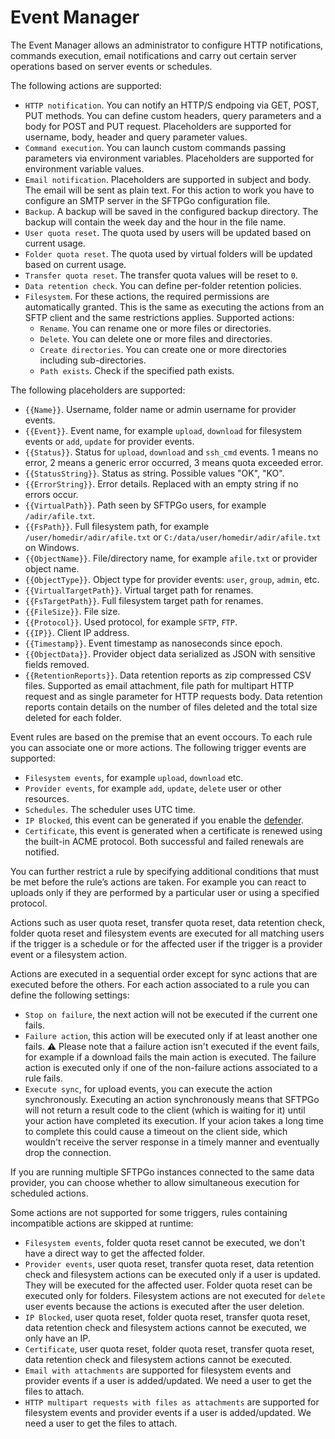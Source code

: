 # Event Manager

The Event Manager allows an administrator to configure HTTP notifications, commands execution, email notifications and carry out certain server operations based on server events or schedules.

The following actions are supported:

- `HTTP notification`. You can notify an HTTP/S endpoing via GET, POST, PUT methods. You can define custom headers, query parameters and a body for POST and PUT request. Placeholders are supported for username, body, header and query parameter values.
- `Command execution`. You can launch custom commands passing parameters via environment variables. Placeholders are supported for environment variable values.
- `Email notification`. Placeholders are supported in subject and body. The email will be sent as plain text. For this action to work you have to configure an SMTP server in the SFTPGo configuration file.
- `Backup`. A backup will be saved in the configured backup directory. The backup will contain the week day and the hour in the file name.
- `User quota reset`. The quota used by users will be updated based on current usage.
- `Folder quota reset`. The quota used by virtual folders will be updated based on current usage.
- `Transfer quota reset`. The transfer quota values will be reset to `0`.
- `Data retention check`. You can define per-folder retention policies.
- `Filesystem`. For these actions, the required permissions are automatically granted. This is the same as executing the actions from an SFTP client and the same restrictions applies. Supported actions:
  - `Rename`. You can rename one or more files or directories.
  - `Delete`. You can delete one or more files and directories.
  - `Create directories`. You can create one or more directories including sub-directories.
  - `Path exists`. Check if the specified path exists.

The following placeholders are supported:

- `{{Name}}`. Username, folder name or admin username for provider events.
- `{{Event}}`. Event name, for example `upload`, `download` for filesystem events or `add`, `update` for provider events.
- `{{Status}}`. Status for `upload`, `download` and `ssh_cmd` events. 1 means no error, 2 means a generic error occurred, 3 means quota exceeded error.
- `{{StatusString}}`. Status as string. Possible values "OK", "KO".
- `{{ErrorString}}`. Error details. Replaced with an empty string if no errors occur.
- `{{VirtualPath}}`. Path seen by SFTPGo users, for example `/adir/afile.txt`.
- `{{FsPath}}`. Full filesystem path, for example `/user/homedir/adir/afile.txt` or `C:/data/user/homedir/adir/afile.txt` on Windows.
- `{{ObjectName}}`. File/directory name, for example `afile.txt` or provider object name.
- `{{ObjectType}}`. Object type for provider events: `user`, `group`, `admin`, etc.
- `{{VirtualTargetPath}}`. Virtual target path for renames.
- `{{FsTargetPath}}`. Full filesystem target path for renames.
- `{{FileSize}}`. File size.
- `{{Protocol}}`. Used protocol, for example `SFTP`, `FTP`.
- `{{IP}}`. Client IP address.
- `{{Timestamp}}`. Event timestamp as nanoseconds since epoch.
- `{{ObjectData}}`. Provider object data serialized as JSON with sensitive fields removed.
- `{{RetentionReports}}`. Data retention reports as zip compressed CSV files. Supported as email attachment, file path for multipart HTTP request and as single parameter for HTTP requests body. Data retention reports contain details on the number of files deleted and the total size deleted for each folder.

Event rules are based on the premise that an event occours. To each rule you can associate one or more actions.
The following trigger events are supported:

- `Filesystem events`, for example `upload`, `download` etc.
- `Provider events`, for example `add`, `update`, `delete` user or other resources.
- `Schedules`. The scheduler uses UTC time.
- `IP Blocked`, this event can be generated if you enable the [defender](./defender.md).
- `Certificate`, this event is generated when a certificate is renewed using the built-in ACME protocol. Both successful and failed renewals are notified.

You can further restrict a rule by specifying additional conditions that must be met before the rule’s actions are taken. For example you can react to uploads only if they are performed by a particular user or using a specified protocol.

Actions such as user quota reset, transfer quota reset, data retention check, folder quota reset and filesystem events are executed for all matching users if the trigger is a schedule or for the affected user if the trigger is a provider event or a filesystem action.

Actions are executed in a sequential order except for sync actions that are executed before the others. For each action associated to a rule you can define the following settings:

- `Stop on failure`, the next action will not be executed if the current one fails.
- `Failure action`, this action will be executed only if at least another one fails. :warning: Please note that a failure action isn't executed if the event fails, for example if a download fails the main action is executed. The failure action is executed only if one of the non-failure actions associated to a rule fails.
- `Execute sync`, for upload events, you can execute the action synchronously. Executing an action synchronously means that SFTPGo will not return a result code to the client (which is waiting for it) until your action have completed its execution. If your acion takes a long time to complete this could cause a timeout on the client side, which wouldn't receive the server response in a timely manner and eventually drop the connection.

If you are running multiple SFTPGo instances connected to the same data provider, you can choose whether to allow simultaneous execution for scheduled actions.

Some actions are not supported for some triggers, rules containing incompatible actions are skipped at runtime:

- `Filesystem events`, folder quota reset cannot be executed, we don't have a direct way to get the affected folder.
- `Provider events`, user quota reset, transfer quota reset, data retention check and filesystem actions can be executed only if  a user is updated. They will be executed for the affected user. Folder quota reset can be executed only for folders. Filesystem actions are not executed for `delete` user events because the actions is executed after the user deletion.
- `IP Blocked`, user quota reset, folder quota reset, transfer quota reset, data retention check and filesystem actions cannot be executed, we only have an IP.
- `Certificate`, user quota reset, folder quota reset, transfer quota reset, data retention check and filesystem actions cannot be executed.
- `Email with attachments` are supported for filesystem events and provider events if a user is added/updated. We need a user to get the files to attach.
- `HTTP multipart requests with files as attachments` are supported for filesystem events and provider events if a user is added/updated. We need a user to get the files to attach.
